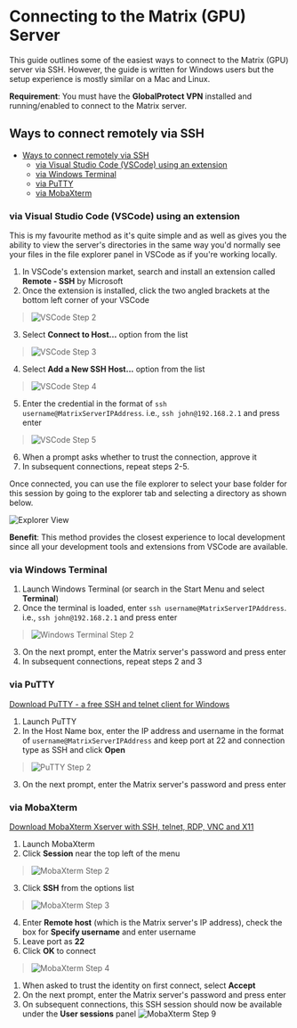 # Connecting to the Matrix (GPU) Server

This guide outlines some of the easiest ways to connect to the Matrix (GPU) server via SSH. However, the guide is written for Windows users but the setup experience is mostly similar on a Mac and Linux.

**Requirement**: You must have the **GlobalProtect VPN** installed and running/enabled to connect to the Matrix server.

## Ways to connect remotely via SSH

  - [Ways to connect remotely via SSH](#ways-to-connect-remotely-via-ssh)
    - [via Visual Studio Code (VSCode) using an extension](#via-visual-studio-code-vscode-using-an-extension)
    - [via Windows Terminal](#via-windows-terminal)
    - [via PuTTY](#via-putty)
    - [via MobaXterm](#via-mobaxterm)

### via Visual Studio Code (VSCode) using an extension

This is my favourite method as it's quite simple and as well as gives you the ability to view the server's directories in the same way you'd normally see your files in the file explorer panel in VSCode as if you're working locally.

1. In VSCode's extension market, search and install an extension called **Remote - SSH** by Microsoft
2. Once the extension is installed, click the two angled brackets at the bottom left corner of your VSCode
> ![VSCode Step 2](screenshots/vscode-2.jpg)
3. Select **Connect to Host...** option from the list
> ![VSCode Step 3](screenshots/vscode-3.jpg)
4. Select  **Add a New SSH Host...** option from the list
> ![VSCode Step 4](screenshots/vscode-4.jpg)
5. Enter the credential in the format of `ssh username@MatrixServerIPAddress`. i.e., `ssh john@192.168.2.1` and press enter
> ![VSCode Step 5](screenshots/vscode-5.jpg)
6. When a prompt asks whether to trust the connection, approve it
7. In subsequent connections, repeat steps 2-5.

Once connected, you can use the file explorer to select your base folder for this session by going to the explorer tab and selecting a directory as shown below.

![Explorer View](screenshots/explorer-view.jpg)


**Benefit**: This method provides the closest experience to local development since all your development tools and extensions from VSCode are available.

### via Windows Terminal

1. Launch Windows Terminal (or search in the Start Menu and select **Terminal**)
2. Once the terminal is loaded, enter `ssh username@MatrixServerIPAddress`. i.e., `ssh john@192.168.2.1` and press enter
> ![Windows Terminal Step 2](screenshots/windows-terminal-2.jpg)
3. On the next prompt, enter the Matrix server's password and press enter
4. In subsequent connections, repeat steps 2 and 3

### via PuTTY

[Download PuTTY - a free SSH and telnet client for Windows](https://putty.org/)

1. Launch PuTTY
2. In the Host Name box, enter the IP address and username in the format of `username@MatrixServerIPAddress` and keep port at 22 and connection type as SSH and click **Open**
> ![PuTTY Step 2](screenshots/putty-2.jpg)
3. On the next prompt, enter the Matrix server's password and press enter


### via MobaXterm

[Download MobaXterm Xserver with SSH, telnet, RDP, VNC and X11](https://mobaxterm.mobatek.net/download.html)

1. Launch MobaXterm
2. Click **Session** near the top left of the menu
> ![MobaXterm Step 2](screenshots/mobaxterm-2.jpg)
3. Click **SSH** from the options list
> ![MobaXterm Step 3](screenshots/mobaxterm-3.jpg)
4. Enter **Remote host** (which is the Matrix server's IP address), check the box for **Specify username** and enter username
5. Leave port as **22**
6. Click **OK** to connect
> ![MobaXterm Step 4](screenshots/mobaxterm-4.jpg)
1. When asked to trust the identity on first connect, select **Accept**
2. On the next prompt, enter the Matrix server's password and press enter
3.  On subsequent connections, this SSH session should now be available under the **User sessions** panel
![MobaXterm Step 9](screenshots/mobaxterm-9.jpg)
